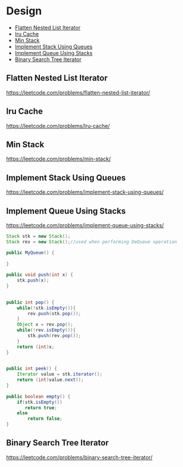 # Design
+ [Flatten Nested List Iterator](#flatten-nested-list-iterator)
+ [lru Cache](#lru-cache)
+ [Min Stack](#min-stack)
+ [Implement Stack Using Queues](#implement-stack-using-queues)
+ [Implement Queue Using Stacks](#implement-queue-using-stacks)
+ [Binary Search Tree Iterator](#binary-search-tree-iterator)

## Flatten Nested List Iterator
https://leetcode.com/problems/flatten-nested-list-iterator/

## lru Cache
https://leetcode.com/problems/lru-cache/

## Min Stack
https://leetcode.com/problems/min-stack/

## Implement Stack Using Queues
https://leetcode.com/problems/implement-stack-using-queues/

## Implement Queue Using Stacks
https://leetcode.com/problems/implement-queue-using-stacks/
```java
Stack stk = new Stack(); 
Stack rev = new Stack();//used when performing DeQueue operation

public MyQueue() {
        
}
    
public void push(int x) {
    stk.push(x);
}
    

public int pop() {
    while(!stk.isEmpty()){
        rev.push(stk.pop());
    }
    Object x = rev.pop();
    while(!rev.isEmpty()){
        stk.push(rev.pop());
    }
    return (int)x;
}
    

public int peek() {
    Iterator value = stk.iterator();
    return (int)value.next();
}
    
public boolean empty() {
    if(stk.isEmpty())
       return true;
    else
        return false;
}
```

## Binary Search Tree Iterator
https://leetcode.com/problems/binary-search-tree-iterator/

